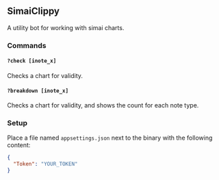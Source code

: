## SimaiClippy

A utility bot for working with simai charts.

### Commands
#### `?check [inote_x]`
Checks a chart for validity.

#### `?breakdown [inote_x]`
Checks a chart for validity, and shows the count for each note type.

### Setup
Place a file named `appsettings.json` next to the binary with the following content:
```json
{
  "Token": "YOUR_TOKEN"
}
```

